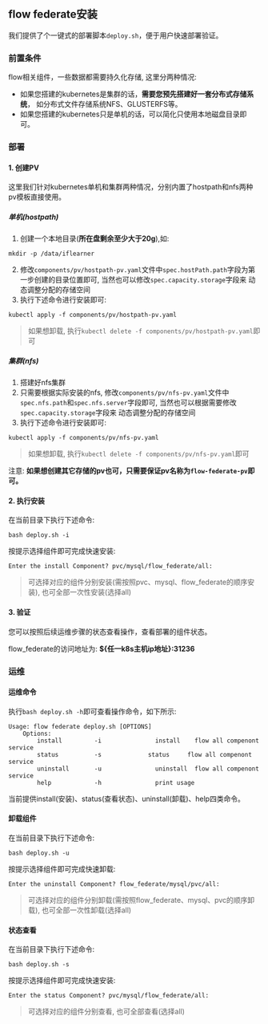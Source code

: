 ## flow federate安装

我们提供了个一键式的部署脚本`deploy.sh`，便于用户快速部署验证。

### 前置条件
flow相关组件，一些数据都需要持久化存储, 这里分两种情况: 
- 如果您搭建的kubernetes是集群的话，**需要您预先搭建好一套分布式存储系统**， 如分布式文件存储系统NFS、GLUSTERFS等。
- 如果您搭建的kubernetes只是单机的话，可以简化只使用本地磁盘目录即可。

### 部署
#### 1. 创建PV
这里我们针对kubernetes单机和集群两种情况，分别内置了hostpath和nfs两种pv模板直接使用。
##### 单机(hostpath)
1. 创建一个本地目录(**所在盘剩余至少大于20g**),如:
```shell
mkdir -p /data/iflearner
```
2. 修改`components/pv/hostpath-pv.yaml`文件中`spec.hostPath.path`字段为第一步创建的目录位置即可, 当然也可以修改`spec.capacity.storage`字段来
动态调整分配的存储空间
3. 执行下述命令进行安装即可:
```shell
kubectl apply -f components/pv/hostpath-pv.yaml
```
> 如果想卸载, 执行`kubectl delete -f components/pv/hostpath-pv.yaml`即可

##### 集群(nfs)
1. 搭建好nfs集群
2. 只需要根据实际安装的nfs, 修改`components/pv/nfs-pv.yaml`文件中`spec.nfs.path`和`spec.nfs.server`字段即可, 当然也可以根据需要修改`spec.capacity.storage`字段来
动态调整分配的存储空间
3. 执行下述命令进行安装即可:
```shell
kubectl apply -f components/pv/nfs-pv.yaml
```
> 如果想卸载, 执行`kubectl delete -f components/pv/nfs-pv.yaml`即可

注意: **如果想创建其它存储的pv也可，只需要保证pv名称为`flow-federate-pv`即可。**

#### 2. 执行安装
在当前目录下执行下述命令:
```shell
bash deploy.sh -i
```
按提示选择组件即可完成快速安装:
```shell
Enter the install Component? pvc/mysql/flow_federate/all:
```
> 可选择对应的组件分别安装(需按照pvc、mysql、flow_federate的顺序安装), 也可全部一次性安装(选择all)

#### 3. 验证
您可以按照后续运维步骤的状态查看操作，查看部署的组件状态。

flow_federate的访问地址为: **${任一k8s主机ip地址}:31236**

### 运维
#### 运维命令
执行`bash deploy.sh -h`即可查看操作命令，如下所示:
```shell
Usage: flow federate deploy.sh [OPTIONS]
    Options:
        install         -i               install    flow all compenont service
        status          -s             status     flow all compenont service
        uninstall       -u               uninstall  flow all compenont service
        help            -h               print usage
```
当前提供install(安装)、status(查看状态)、uninstall(卸载)、help四类命令。

#### 卸载组件
在当前目录下执行下述命令:
```shell
bash deploy.sh -u
```
按提示选择组件即可完成快速卸载:
```shell
Enter the uninstall Component? flow_federate/mysql/pvc/all: 
```
> 可选择对应的组件分别卸载(需按照flow_federate、mysql、pvc的顺序卸载), 也可全部一次性卸载(选择all)

#### 状态查看
在当前目录下执行下述命令:
```shell
bash deploy.sh -s
```
按提示选择组件即可完成快速安装:
```shell
Enter the status Component? pvc/mysql/flow_federate/all: 
```
> 可选择对应的组件分别查看, 也可全部查看(选择all)